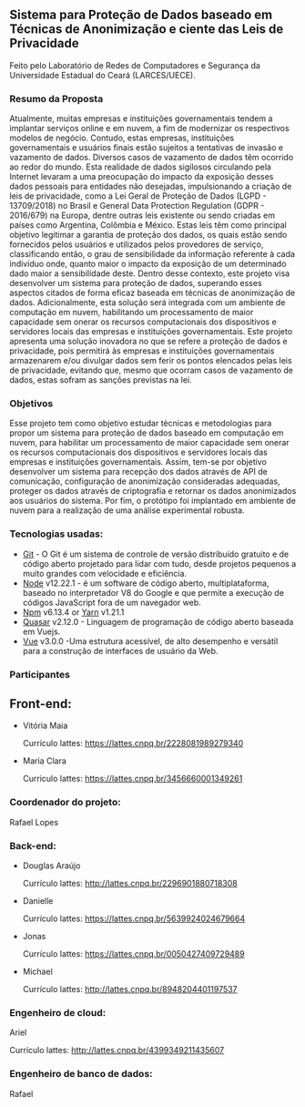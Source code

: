 ## Sistema para Proteção de Dados baseado em Técnicas de Anonimização e ciente das Leis de Privacidade
 Feito pelo Laboratório de Redes de Computadores e Segurança da Universidade Estadual do Ceará (LARCES/UECE).

### Resumo da Proposta
Atualmente, muitas empresas e instituições governamentais tendem a implantar serviços online e em nuvem, a fim de modernizar os respectivos modelos de negócio. Contudo, estas empresas, instituições governamentais e usuários finais estão sujeitos a tentativas de invasão e vazamento de dados. Diversos casos de vazamento de dados têm ocorrido ao redor do mundo. Esta realidade de dados sigilosos circulando pela Internet levaram a uma preocupação do impacto da exposição desses dados pessoais para entidades não desejadas, impulsionando a criação de leis de privacidade, como a Lei Geral de Proteção de Dados (LGPD - 13709/2018) no Brasil e General Data Protection Regulation (GDPR - 2016/679) na Europa, dentre outras leis existente ou sendo criadas em países como Argentina, Colômbia e México. Estas leis têm como principal objetivo legitimar a garantia de proteção dos dados, os quais estão sendo fornecidos pelos usuários e utilizados pelos provedores de serviço, classificando então, o grau de sensibilidade da informação referente à cada indivíduo onde, quanto maior o impacto da exposição de um determinado dado maior a sensibilidade deste. Dentro desse contexto, este projeto visa desenvolver um sistema para proteção de dados, superando esses aspectos citados de forma eficaz baseada em técnicas de anonimização de dados. Adicionalmente, esta solução será integrada com um ambiente de computação em nuvem, habilitando um processamento de maior capacidade sem onerar os recursos computacionais dos dispositivos e servidores locais das empresas e instituições governamentais. Este projeto apresenta uma solução inovadora no que se refere a proteção de dados e privacidade, pois permitirá às empresas e instituições governamentais armazenarem e/ou divulgar dados sem ferir os pontos elencados pelas leis de privacidade, evitando que, mesmo que ocorram casos de vazamento de dados, estas sofram as sanções previstas na lei.

### Objetivos
Esse projeto tem como objetivo estudar técnicas e metodologias para propor um sistema para proteção de dados baseado em computação em nuvem, para habilitar um processamento de maior capacidade sem onerar os recursos computacionais dos dispositivos e servidores locais das empresas e instituições governamentais. Assim, tem-se por objetivo desenvolver um sistema para recepção dos dados através de API de comunicação, configuração de anonimização consideradas adequadas, proteger os dados através de criptografia e retornar os dados anonimizados aos usuários do sistema. Por fim, o protótipo foi implantado em ambiente de nuvem para a realização de uma análise experimental robusta.

### Tecnologias usadas:
- [Git](git-csm.com) - O Git é um sistema de controle de versão distribuído gratuito e de código aberto projetado para lidar com tudo, desde projetos pequenos a muito grandes com velocidade e eficiência.
- [Node](https://nodejs.org/en) v12.22.1 - é um software de código aberto, multiplataforma, baseado no interpretador V8 do Google e que permite a execução de códigos JavaScript fora de um navegador web.
- [Npm](https://www.npmjs.com/) v6.13.4 or [Yarn](https://yarnpkg.com/) v1.21.1
- [Quasar](https://quasar.dev/) v2.12.0 - Linguagem de programação de código aberto baseada em Vuejs.
- [Vue](https://vuejs.org/) v3.0.0 -Uma estrutura acessível, de alto desempenho e versátil para a construção de interfaces de usuário da Web.

  
### Participantes
## Front-end:
- Vitória Maia

  Currículo lattes:  https://lattes.cnpq.br/2228081989279340
- Maria Clara

  Curriculo lattes:  https://lattes.cnpq.br/3456660001349261 
### Coordenador do projeto:
Rafael Lopes
### Back-end:
- Douglas Araújo

  Currículo lattes: http://lattes.cnpq.br/2296901880718308
- Danielle

  Currículo lattes: https://lattes.cnpq.br/5639924024679664
- Jonas

  Currículo lattes: https://lattes.cnpq.br/0050427409729489
- Michael

  Currículo lattes: http://lattes.cnpq.br/8948204401197537
### Engenheiro de cloud:
Ariel

 Currículo lattes: http://lattes.cnpq.br/4399349211435607
### Engenheiro de banco de dados:
Rafael


